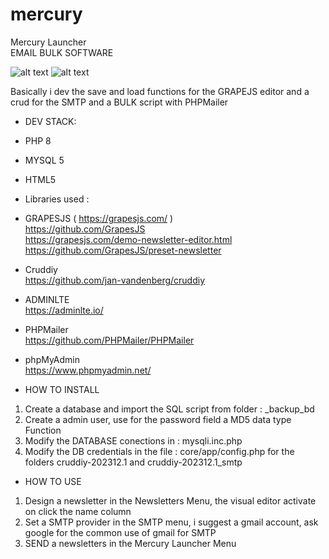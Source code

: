 # mercury
Mercury Launcher <br> 
EMAIL BULK SOFTWARE  

![alt text](https://i.postimg.cc/wBz5d60N/Screenshot-2025-10-12-224531.png)
![alt text](https://i.postimg.cc/y6GF8hLB/Screenshot-2025-10-12-224558.png)

Basically i dev the save and load functions for the GRAPEJS editor and a crud for the SMTP and a BULK script with PHPMailer

- DEV STACK: 

- PHP 8 <br>
- MYSQL 5 <br> 
- HTML5 <br>

- Libraries used : 

- GRAPESJS ( https://grapesjs.com/ ) <br>
https://github.com/GrapesJS <br>
https://grapesjs.com/demo-newsletter-editor.html <br>
https://github.com/GrapesJS/preset-newsletter <br>
  
- Cruddiy <br>
https://github.com/jan-vandenberg/cruddiy

- ADMINLTE <br>
https://adminlte.io/

- PHPMailer <br>
https://github.com/PHPMailer/PHPMailer

- phpMyAdmin <br>
https://www.phpmyadmin.net/

- HOW TO INSTALL
1. Create a database and import the SQL script from folder : _backup_bd
2. Create a admin user, use for the password field a MD5 data type Function
3. Modify the DATABASE conections in : mysqli.inc.php
4. Modify the DB credentials in the file : core/app/config.php
for the folders cruddiy-202312.1 and cruddiy-202312.1_smtp

- HOW TO USE
1. Design a newsletter in the Newsletters Menu, the visual editor activate on click the name column
2. Set a SMTP provider in the SMTP menu, i suggest a gmail account, ask google for the common use of gmail for SMTP
3. SEND a newsletters in the Mercury Launcher Menu
